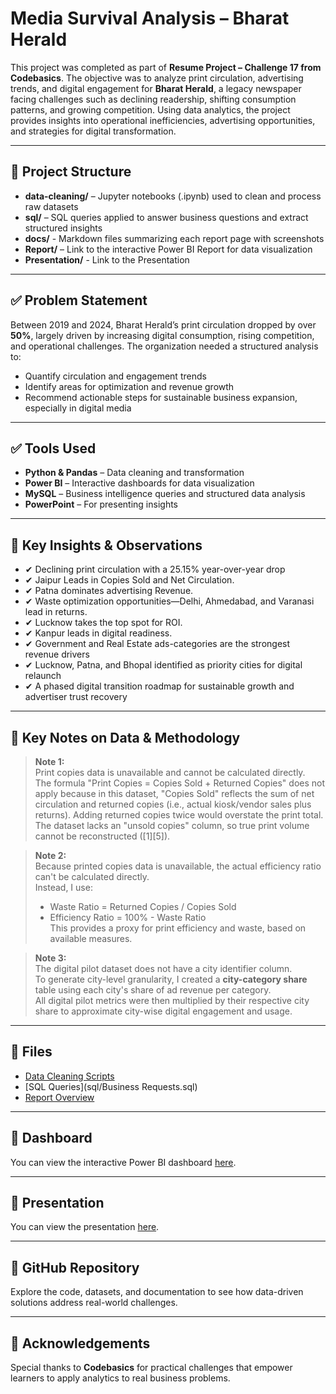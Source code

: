 # Media Survival Analysis – Bharat Herald

This project was completed as part of **Resume Project – Challenge 17 from Codebasics**. The objective was to analyze print circulation, advertising trends, and digital engagement for **Bharat Herald**, a legacy newspaper facing challenges such as declining readership, shifting consumption patterns, and growing competition. Using data analytics, the project provides insights into operational inefficiencies, advertising opportunities, and strategies for digital transformation.

---

## 📂 Project Structure

- **data-cleaning/** – Jupyter notebooks (.ipynb) used to clean and process raw datasets  
- **sql/** – SQL queries applied to answer business questions and extract structured insights 
- **docs/** -  Markdown files summarizing each report page with screenshots
- **Report/** – Link to the interactive Power BI Report for data visualization 
- **Presentation/** - Link to the Presentation

---

## ✅ Problem Statement

Between 2019 and 2024, Bharat Herald’s print circulation dropped by over **50%**, largely driven by increasing digital consumption, rising competition, and operational challenges. The organization needed a structured analysis to:  
- Quantify circulation and engagement trends  
- Identify areas for optimization and revenue growth  
- Recommend actionable steps for sustainable business expansion, especially in digital media

---

## ✅ Tools Used

- **Python & Pandas** – Data cleaning and transformation  
- **Power BI** – Interactive dashboards for data visualization  
- **MySQL** – Business intelligence queries and structured data analysis  
- **PowerPoint** – For presenting insights  

---

## 🔑 Key Insights & Observations

- ✔ Declining print circulation with a 25.15% year-over-year drop
- ✔ Jaipur Leads in Copies Sold and Net Circulation.
- ✔ Patna dominates advertising Revenue. 
- ✔ Waste optimization opportunities—Delhi, Ahmedabad, and Varanasi lead in returns.
- ✔ Lucknow takes the top spot for ROI.
- ✔ Kanpur leads in digital readiness.
- ✔ Government and Real Estate ads-categories are the strongest revenue drivers
- ✔ Lucknow, Patna, and Bhopal identified as priority cities for digital relaunch
- ✔ A phased digital transition roadmap for sustainable growth and advertiser trust recovery 

---

## 📌 Key Notes on Data & Methodology

> **Note 1:**  
> Print copies data is unavailable and cannot be calculated directly.  
> The formula "Print Copies = Copies Sold + Returned Copies" does not apply because in this dataset, "Copies Sold" reflects the sum of net circulation and returned copies (i.e., actual kiosk/vendor sales plus returns). Adding returned copies twice would overstate the print total.  
> The dataset lacks an "unsold copies" column, so true print volume cannot be reconstructed ([1][5]).

> **Note 2:**  
> Because printed copies data is unavailable, the actual efficiency ratio can't be calculated directly.  
> Instead, I use:  
> - Waste Ratio = Returned Copies / Copies Sold  
> - Efficiency Ratio = 100% - Waste Ratio  
> This provides a proxy for print efficiency and waste, based on available measures.

> **Note 3:**  
> The digital pilot dataset does not have a city identifier column.  
> To generate city-level granularity, I created a **city-category share** table using each city's share of ad revenue per category.  
> All digital pilot metrics were then multiplied by their respective city share to approximate city-wise digital engagement and usage.

---

## 📂 Files

- [Data Cleaning Scripts](data-cleaning.ipynb)  
- [SQL Queries](sql/Business Requests.sql) 
- [Report Overview](docs/overview.md) 

---

## 📌 Dashboard

You can view the interactive Power BI dashboard [here](INSERT_DASHBOARD_LINK).

---

## 📌 Presentation

You can view the presentation [here](INSERT_PRESENTATION_LINK).

---

## 📌 GitHub Repository

Explore the code, datasets, and documentation to see how data-driven solutions address real-world challenges.

---

## 🙏 Acknowledgements  

Special thanks to **Codebasics** for practical challenges that empower learners to apply analytics to real business problems.

